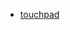 - [touchpad](https://www.dell.com/support/article/us/en/19/sln114937/%E7%A6%81%E7%94%A8%E6%88%96%E5%90%AF%E7%94%A8%E6%88%B4%E5%B0%94%E7%AC%94%E8%AE%B0%E6%9C%AC%E7%94%B5%E8%84%91%E4%B8%8A%E7%9A%84%E8%A7%A6%E6%91%B8%E6%9D%BF?lang=zh)